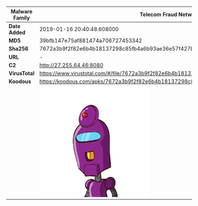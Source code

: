 | Malware Family | Telecom Fraud Network for South Koreans                      |
| -------------- | ------------------------------------------------------------ |
| **Date Added** | 2019-01-16 20:40:48.608000                                                   |
| **MD5**        | 39bfb147e75af881474a706727453342                             |
| **Sha256**     | 7672a3b9f2f82e6b4b18137298c85fb4a6b93ae36e57f427bcf49b4bc1e712b3 |
| **URL**        | -                                                            |
| **C2**         | http://27.255.64.46:8080 |
| **VirusTotal** | https://www.virustotal.com/#/file/7672a3b9f2f82e6b4b18137298c85fb4a6b93ae36e57f427bcf49b4bc1e712b3/detection |
| **Koodous**    | https://koodous.com/apks/7672a3b9f2f82e6b4b18137298c85fb4a6b93ae36e57f427bcf49b4bc1e712b3 |
|                | ![](../assets/7672a3b9f2f82e6b4b18137298c85fb4a6b93ae36e57f427bcf49b4bc1e712b3.png) |
